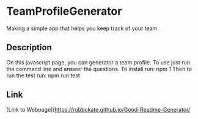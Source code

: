 # TeamProfileGenerator

Making a simple app that helps you keep track of your team

## Description
On this javascript page, you can generator a team profile. To use just run the command line and answer the questions. To install run: npm 1
Then to run the test run: npm run test


## Link
[Link to Webpage](https://rubbokate.github.io/Good-Readme-Generator/